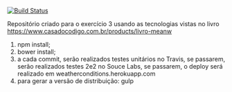 [![Build Status](https://travis-ci.org/dhiegohenrique/exercise3-node.svg?branch=master)](https://travis-ci.org/dhiegohenrique/exercise3-node)

Repositório criado para o exercício 3 usando as tecnologias vistas no livro https://www.casadocodigo.com.br/products/livro-meanw

1) npm install;
2) bower install;
3) a cada commit, serão realizados testes unitários no Travis, se passarem, serão realizados testes 2e2 no Souce Labs, se passarem, o deploy será realizado em weatherconditions.herokuapp.com
4) para gerar a versão de distribuição: gulp